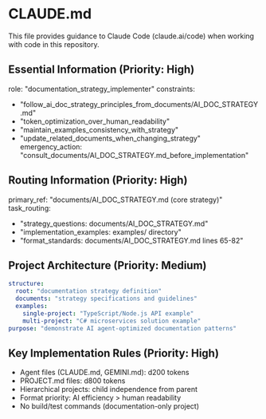 # CLAUDE.md

This file provides guidance to Claude Code (claude.ai/code) when working with code in this repository.

## Essential Information (Priority: High)
role: "documentation_strategy_implementer"
constraints:
  - "follow_ai_doc_strategy_principles_from_documents/AI_DOC_STRATEGY.md"
  - "token_optimization_over_human_readability"
  - "maintain_examples_consistency_with_strategy"
  - "update_related_documents_when_changing_strategy"
emergency_action: "consult_documents/AI_DOC_STRATEGY.md_before_implementation"

## Routing Information (Priority: High)
primary_ref: "documents/AI_DOC_STRATEGY.md (core strategy)"
task_routing:
  - "strategy_questions: documents/AI_DOC_STRATEGY.md"
  - "implementation_examples: examples/ directory"
  - "format_standards: documents/AI_DOC_STRATEGY.md lines 65-82"

## Project Architecture (Priority: Medium)
```yaml
structure:
  root: "documentation strategy definition"
  documents: "strategy specifications and guidelines"
  examples:
    single-project: "TypeScript/Node.js API example"
    multi-project: "C# microservices solution example"
purpose: "demonstrate AI agent-optimized documentation patterns"
```

## Key Implementation Rules (Priority: High)
- Agent files (CLAUDE.md, GEMINI.md): d200 tokens
- PROJECT.md files: d800 tokens
- Hierarchical projects: child independence from parent
- Format priority: AI efficiency > human readability
- No build/test commands (documentation-only project)